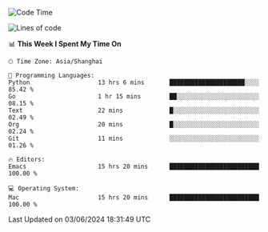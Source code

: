 <!--START_SECTION:waka-->
![Code Time](http://img.shields.io/badge/Code%20Time-1%2C985%20hrs%2031%20mins-blue)

![Lines of code](https://img.shields.io/badge/From%20Hello%20World%20I%27ve%20Written-308.1%20thousand%20lines%20of%20code-blue)

📊 **This Week I Spent My Time On** 

```text
🕑︎ Time Zone: Asia/Shanghai

💬 Programming Languages: 
Python                   13 hrs 6 mins       █████████████████████░░░░   85.42 % 
Go                       1 hr 15 mins        ██░░░░░░░░░░░░░░░░░░░░░░░   08.15 % 
Text                     22 mins             █░░░░░░░░░░░░░░░░░░░░░░░░   02.49 % 
Org                      20 mins             █░░░░░░░░░░░░░░░░░░░░░░░░   02.24 % 
Git                      11 mins             ░░░░░░░░░░░░░░░░░░░░░░░░░   01.26 % 

🔥 Editors: 
Emacs                    15 hrs 20 mins      █████████████████████████   100.00 % 

💻 Operating System: 
Mac                      15 hrs 20 mins      █████████████████████████   100.00 % 
```


 Last Updated on 03/06/2024 18:31:49 UTC
<!--END_SECTION:waka-->

